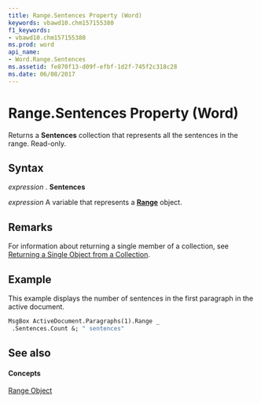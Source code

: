 ```yaml
---
title: Range.Sentences Property (Word)
keywords: vbawd10.chm157155380
f1_keywords:
- vbawd10.chm157155380
ms.prod: word
api_name:
- Word.Range.Sentences
ms.assetid: fe870f13-d09f-efbf-1d2f-745f2c318c28
ms.date: 06/08/2017
---
```



# Range.Sentences Property (Word)

Returns a  **Sentences** collection that represents all the sentences in the range. Read-only.


## Syntax

 _expression_ . **Sentences**

 _expression_ A variable that represents a **[Range](Word.Range.md)** object.


## Remarks

For information about returning a single member of a collection, see [Returning a Single Object from a Collection](http://msdn.microsoft.com/library/8c0b84c0-582b-32f7-68e0-6383d0661e74%28Office.15%29.aspx).


## Example

This example displays the number of sentences in the first paragraph in the active document.


```vb
MsgBox ActiveDocument.Paragraphs(1).Range _ 
 .Sentences.Count &; " sentences"
```


## See also


#### Concepts


[Range Object](Word.Range.md)

